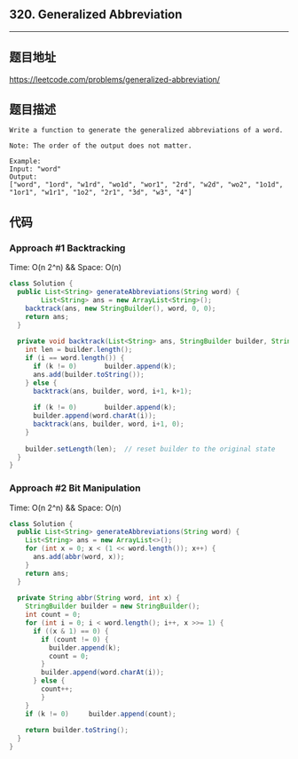 ## 320. Generalized Abbreviation

----
## 题目地址

https://leetcode.com/problems/generalized-abbreviation/

## 题目描述
```
Write a function to generate the generalized abbreviations of a word. 

Note: The order of the output does not matter.

Example:
Input: "word"
Output:
["word", "1ord", "w1rd", "wo1d", "wor1", "2rd", "w2d", "wo2", "1o1d", "1or1", "w1r1", "1o2", "2r1", "3d", "w3", "4"]
```

## 代码

### Approach #1 Backtracking

Time: O(n 2^n) && Space: O(n)

```java
class Solution {
  public List<String> generateAbbreviations(String word) {
		List<String> ans = new ArrayList<String>();
    backtrack(ans, new StringBuilder(), word, 0, 0);
    return ans;
  }
  
  private void backtrack(List<String> ans, StringBuilder builder, String word, int i, int k) {
    int len = builder.length();
    if (i == word.length()) {
      if (k != 0)		builder.append(k);
      ans.add(builder.toString());
    } else {
      backtrack(ans, builder, word, i+1, k+1);
      
      if (k != 0)		builder.append(k);
      builder.append(word.charAt(i));
      backtrack(ans, builder, word, i+1, 0);
    }
    
    builder.setLength(len);  // reset builder to the original state
  }
}
```

### Approach #2 Bit Manipulation

Time: O(n 2^n) && Space: O(n)

```java
class Solution {
  public List<String> generateAbbreviations(String word) {
    List<String> ans = new ArrayList<>();
    for (int x = 0; x < (1 << word.length()); x++) {
      ans.add(abbr(word, x));
    }
    return ans;
  }
  
  private String abbr(String word, int x) {
    StringBuilder builder = new StringBuilder();
    int count = 0;
    for (int i = 0; i < word.length(); i++, x >>= 1) {
      if ((x & 1) == 0) {
        if (count != 0) {
          builder.append(k);
          count = 0;
        }
        builder.append(word.charAt(i));
      } else {
      	count++;
    	}
    } 
    if (k != 0)		builder.append(count);
    
    return builder.toString();
  }
}
```















